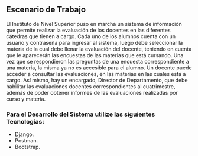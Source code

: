 ## Escenario de Trabajo ##
El Instituto de Nivel Superior puso en marcha un sistema de información que permite realizar la evaluación de los docentes en las diferentes cátedras que tienen a cargo. 
Cada uno de los alumnos cuenta con un usuario y contraseña para ingresar al sistema, luego debe seleccionar la materia de la cual debe llenar la evaluación del docente, teniendo en cuenta 
que le aparecerán las encuestas de las materias que está cursando. Una vez que se respondieron las preguntas de una encuesta correspondiente a una materia, la misma ya no es accesible para el alumno.
Un docente puede acceder a consultar las evaluaciones, en las materias en las cuales está a cargo. Así mismo, hay un encargado, Director de Departamento, que debe habilitar las evaluaciones 
docentes correspondientes al cuatrimestre, además de poder obtener informes de las evaluaciones realizadas por curso y materia.

### Para el Desarrollo del Sistema utilize las siguientes Tecnologías:

- Django.
- Postman.
- Bootstrap.
